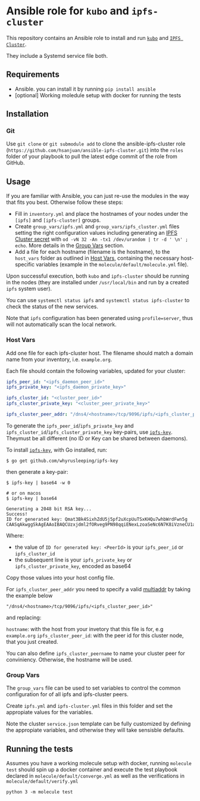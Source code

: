 # Ansible role for `kubo` and `ipfs-cluster`

This repository contains an Ansible role to install and run
[`kubo`](ihttps://github.com/ipfs/kubo) and
[`IPFS Cluster`](https://github.com/ipfs/ipfs-cluster).

They include a Systemd service file both.

## Requirements

- Ansible. you can install it by running `pip install ansible`
- [optional] Working moledule setup with docker for running the tests

## Installation

### Git
Use `git clone` or `git submodule add` to clone the ansible-ipfs-cluster role (`https://github.com/hsanjuan/ansible-ipfs-cluster.git`) into the `roles` folder of your playbook to pull the latest edge commit of the role from GitHub. 

## Usage

If you are familiar with Ansible, you can just re-use the modules in the way
that fits you best. Otherwise follow these steps:

- Fill in `inventory.yml` and place the hostnames of your nodes under the `[ipfs]` and `[ipfs-cluster]` groups.
- Create `group_vars/ipfs.yml` and `group_vars/ipfs_cluster.yml` files setting the right configuration values including generating an [IPFS Cluster secret](https://cluster.ipfs.io/documentation/guides/security/#the-cluster-secret) with `od -vN 32 -An -tx1 /dev/urandom | tr -d ' \n' ; echo`. More details in the [Group Vars](#group-vars) section.
- Add a file for each hostname (filename is the hostname), to the `host_vars` folder as outlined in [Host Vars](#host-vars), containing the necessary host-specific variables (example in the `molecule/default/molecule.yml` file).

Upon successful execution, both `kubo` and `ipfs-cluster` should be running in the nodes (they are installed under `/usr/local/bin` and run by a created `ipfs` system user).

You can use `systemctl status ipfs` and `systemctl status ipfs-cluster` to check the status of the new services.

Note that `ipfs` configuration has been generated using `profile=server`, thus will not automatically scan the local network.

### Host Vars

Add one file for each ipfs-cluster host. The filename should match a domain name from your inventory, i.e. `example.org`.

Each file should contain the following variables, updated for your cluster:

```yaml
ipfs_peer_id: "<ipfs_daemon_peer_id>"
ipfs_private_key: "<ipfs_daemon_private_key>"

ipfs_cluster_id: "<cluster_peer_id>"
ipfs_cluster_private_key: "<cluster_peer_private_key>"

ipfs_cluster_peer_addr: "/dns4/<hostname>/tcp/9096/ipfs/<ipfs_cluster_peer_id>"
```

To generate the `ipfs_peer_id`/`ipfs_private_key` and `ipfs_cluster_id`/`ipfs_cluster_private_key` key-pairs, use [`ipfs-key`]. Theymust be all different (no ID or Key can be shared between daemons).

To install [`ipfs-key`], with Go installed, run:

```console
$ go get github.com/whyrusleeping/ipfs-key
```

then generate a key-pair:

```console
$ ipfs-key | base64 -w 0

# or on macos
$ ipfs-key | base64

Generating a 2048 bit RSA key...
Success!
ID for generated key: Qmat3Bk4SixhZdU5j5pf2uXcpUuTSxKHQu7whbWrdFwn5g
CAASqAkwggSkAgEAAoIBAQCUzxjdml2fORveg9PN98qqiENexLzoaSeNc6N7K8iVzneCU1aDZpM...
```

Where:

- the value of `ID for generated key: <PeerId>` is your `ipfs_peer_id` or `ipfs_cluster_id`
- the subsequent line is your `ipfs_private_key` or `ipfs_cluster_private_key`, encoded as base64

Copy those values into your host config file.

For `ipfs_cluster_peer_addr` you need to specify a valid [multiaddr] by taking the example below

```
"/dns4/<hostname>/tcp/9096/ipfs/<ipfs_cluster_peer_id>"
```
and replacing:

`hostname`: with the host from your invetory that this file is for, e.g `example.org` `ipfs_cluster_peer_id`: with the peer id for this cluster node, that you just created.


You can also define `ipfs_cluster_peername` to name your cluster peer for conviniency. Otherwise, the hostname will be used.

[`ipfs-key`]: https://github.com/whyrusleeping/ipfs-key
[multiaddr]: https://multiformats.io/multiaddr/

### Group Vars

The `group_vars` file can be used to set variables to control the common configuration for of all ipfs and ipfs-cluster peers.

Create `ipfs.yml` and `ipfs-cluster.yml` files in this folder and set the appropiate values for the variables.

Note the cluster `service.json` template can be fully customized by defining the appropiate variables, and otherwise they will take sensisble defaults.

## Running the tests

Assumes you have a working molecule setup with docker, running `molecule test` should spin up a docker container and execute the test playbook declared in `molecule/default/converge.yml` as well as the verifications in `molecule/default/verify.yml`

```console
python 3 -m molecule test
```
